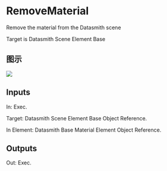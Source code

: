 # RemoveMaterial

Remove the material from the Datasmith scene

Target is Datasmith Scene Element Base

## 图示

![]($-20221218-18403659.png)

## Inputs

In: Exec.

Target: Datasmith Scene Element Base Object Reference.

In Element: Datasmith Base Material Element Object Reference.  

## Outputs

Out: Exec.

